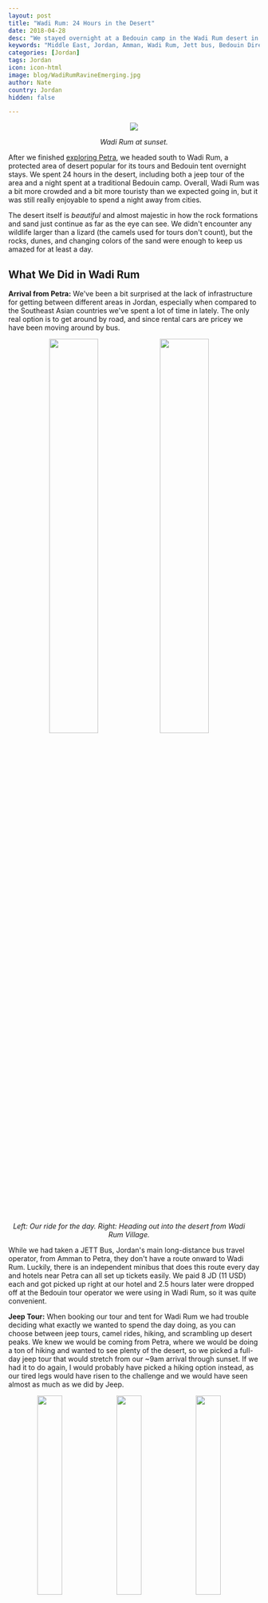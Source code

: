 ```yaml
---
layout: post
title: "Wadi Rum: 24 Hours in the Desert"
date: 2018-04-28
desc: "We stayed overnight at a Bedouin camp in the Wadi Rum desert in southern Jordan and really enjoyed the peace, quiet, and views (despite some surprise rain!)."
keywords: "Middle East, Jordan, Amman, Wadi Rum, Jett bus, Bedouin Directions, bedouin, jeep tour, What to Do, RTW"
categories: [Jordan]
tags: Jordan
icon: icon-html
image: blog/WadiRumRavineEmerging.jpg
author: Nate
country: Jordan
hidden: false

---
```


<div style="text-align: center;"><a href="/static/assets/img/blog/WadiRumSunsetPANO.jpg" target="_blank"><img src="/static/assets/img/blog/WadiRumSunsetPANO.jpg" style="max-width: calc(98% - 20px);"></a><p><i>Wadi Rum at sunset.</i></p></div><p></p> 

After we finished [exploring Petra](/blog/2018/04/petra/), we headed south to Wadi Rum, a protected area of desert popular for its tours and Bedouin tent overnight stays. We spent 24 hours in the desert, including both a jeep tour of the area and a night spent at a traditional Bedouin camp. Overall, Wadi Rum was a bit more crowded and a bit more touristy than we expected going in, but it was still really enjoyable to spend a night away from cities.

The desert itself is _beautiful_ and almost majestic in how the rock formations and sand just continue as far as the eye can see. We didn't encounter any wildlife larger than a lizard (the camels used for tours don't count), but the rocks, dunes, and changing colors of the sand were enough to keep us amazed for at least a day. 

## <i class="fa fa-check-square" aria-hidden="true" style="color:#2495C4;"></i> What We Did in Wadi Rum

**Arrival from Petra:** We've been a bit surprised at the lack of infrastructure for getting between different areas in Jordan, especially when compared to the Southeast Asian countries we've spent a lot of time in lately. The only real option is to get around by road, and since rental cars are pricey we have been moving around by bus. 

<div style="text-align: center; max-width: calc(100% - 20px);"><a href="/static/assets/img/blog/WadiRumJeep.jpg" target="_blank"><img src="/static/assets/img/blog/WadiRumJeep.jpg" width="45%"></a> <a href="/static/assets/img/blog/WadiRumEntering.jpg" target="_blank"><img src="/static/assets/img/blog/WadiRumEntering.jpg" width="45%"></a><p><i>Left: Our ride for the day. Right: Heading out into the desert from Wadi Rum Village.</i></p></div><p></p>

While we had taken a JETT Bus, Jordan's main long-distance bus travel operator, from Amman to Petra, they don't have a route onward to Wadi Rum. Luckily, there is an independent minibus that does this route every day and hotels near Petra can all set up tickets easily. We paid 8 JD (11 USD) each and got picked up right at our hotel and 2.5 hours later were dropped off at the Bedouin tour operator we were using in Wadi Rum, so it was quite convenient.

**Jeep Tour:** When booking our tour and tent for Wadi Rum we had trouble deciding what exactly we wanted to spend the day doing, as you can choose between jeep tours, camel rides, hiking, and scrambling up desert peaks. We knew we would be coming from Petra, where we would be doing a ton of hiking and wanted to see plenty of the desert, so we picked a full-day jeep tour that would stretch from our ~9am arrival through sunset. If we had it to do again, I would probably have picked a hiking option instead, as our tired legs would have risen to the challenge and we would have seen almost as much as we did by Jeep.

<div style="text-align: center; max-width: calc(100% - 20px);"><a href="/static/assets/img/blog/WadiRumDuneward.jpg" target="_blank"><img src="/static/assets/img/blog/WadiRumDuneward.jpg" width="32%"></a> <a href="/static/assets/img/blog/WadiRumArchwayUs.jpg" target="_blank"><img src="/static/assets/img/blog/WadiRumArchwayUs.jpg" width="32%"></a> <a href="/static/assets/img/blog/WadiRumRavineEmerging.jpg" target="_blank"><img src="/static/assets/img/blog/WadiRumRavineEmerging.jpg" width="32%"></a><p><i>Left: Atop a steep dune. Center: Atop the Little Bridge. Right: Emerging from Burrah Canyon.</i></p></div><p></p>

What we didn't understand when booking the tour is that all of the Bedouin families in Wadi Rum hosting tourists are required to only visit the same set of sites, following the established routes. So even though we had a full day, there were only about a dozen stops to make, and we were never alone at any of them as other tourists were also visiting them. We had also expected a bit more "guiding" from our guide, who really turned out to just be a driver. Beyond pointing toward whatever we had come to see at that stop, we got pretty much zero information from him.

Our favorite stop was **Burrah Canyon**, a narrow ravine running about half a mile that we got dropped off at one end of and picked up at the other end. We spent about half an hour inside walking, exploring, and enjoying a rare bit of time spent nearly-alone. We also enjoyed **"Little Bridge"**, a small natural stone archway you can easily scramble up to, and which we hid under for about 20 minutes when a sudden rainstorm rolled in while we were up on top.

<div style="text-align: center; max-width: calc(100% - 20px);"><a href="/static/assets/img/blog/WadiRumArchwayRainUs.jpg" target="_blank"><img src="/static/assets/img/blog/WadiRumArchwayRainUs.jpg" width="32%"></a> <a href="/static/assets/img/blog/WadiRumRainstormDrips.jpg" target="_blank"><img src="/static/assets/img/blog/WadiRumRainstormDrips.jpg" width="32%"></a> <a href="/static/assets/img/blog/WadiRumBackwardJeep.jpg" target="_blank"><img src="/static/assets/img/blog/WadiRumBackwardJeep.jpg" width="32%"></a><p><i>Left: Us hiding beneath the Little Bridge. Center: Rain dripping down the cliff face. Right: Later in the day, looking back across the hot, dry sand.</i></p></div><p></p>

That rainstorm was apparently quite an unusual event for the area at this point in the year. Our guide told is it hadn't rained that hard in over two months, and rarely does at all. While we were a bit disappointed that the visibility wasn't as good as it was for our time in Petra, and a bit cold from getting soaked and then having to hang out in the wind, the guides were all nearly giddy with excitement over the rain having come. At every stop all the guides would gather together, drink tea, and talk about how good it was that the rain had come. Luckily for us once we got into the afternoon the rain departed and we had a nice, dry evening.

While our guide/driver didn't give us much information, and often was more interested in spending longer at a stop so he could have another tea and cigarette with the other guides than in showing us more of the desert, we can't say that any of the other guides we saw seemed to be behaving any differently. It also meant that we ended up drinking _a lot_ of tea. The tea is served in very small glasses but we'd drink 2 or 3 at many of the stops while we were waiting and the tea is _sweet_. According to Amy, it easily rivals the sweet tea she grew up drinking in the Carolinas. 

<div style="text-align: center; max-width: calc(100% - 20px);"><a href="/static/assets/img/blog/WadiRumArchwayAnts.jpg" target="_blank"><img src="/static/assets/img/blog/WadiRumArchwayAnts.jpg" width="45%"></a> <a href="/static/assets/img/blog/WadiRumDuneHoldingHands.jpg" target="_blank"><img src="/static/assets/img/blog/WadiRumDuneHoldingHands.jpg" width="45%"></a><p><i>Some stops were overrun with tourists while others we had nearly to ourselves.</i></p></div><p></p>

**Overnight at a Bedouin Camp:** We arrived to the **Bedouin Directions** camp site just after sunset, with light rapidly fading from the sky. Unlike many of the larger camps closer to Wadi Rum Village, this one is almost completely hidden from all sides by surrounding cliffs and is a pretty small operation. We were joined by another pair of young travelers and two German families, though each group had their own tent.

After enjoying some (very sweet) tea and warming up by the fire we all bundled back up and went outside to watch our hosts uncover our dinner, which had been cooking for hours in a `zarb` set-up underground. Getting to eat something prepared with a zarb was high on my list for our time in Jordan, and the method of sealing the food together with hot coals underground for hours does give it a really unique taste. I was a bit sad that we were having chicken instead of the more traditional lamb, but it was delicious nonetheless. 

<div style="text-align: center; max-width: calc(100% - 20px);"><a href="/static/assets/img/blog/WadiRumCamp.jpg" target="_blank"><img src="/static/assets/img/blog/WadiRumCamp.jpg" width="24.5%"></a> <a href="/static/assets/img/blog/WadiRumArrivingCamp.jpg" target="_blank"><img src="/static/assets/img/blog/WadiRumArrivingCamp.jpg" width="43.5%"></a> <a href="/static/assets/img/blog/WadiRumZarb.jpg" target="_blank"><img src="/static/assets/img/blog/WadiRumZarb.jpg" width="24.5%"></a><p><i>Left: Our Camp from one of the surrounding rock cliffs. Center: Arriving to Camp. Right: Our dinner cooking underground in their zarb set-up.</i></p></div><p></p>

Over dinner and more tea we spent a long time chatting with the other young pair of travelers (who had grown up in DC) and one of the Germans about our age. It was great to get to have some real conversations that went beyond "where are you from?" and "how long will you be here?", though it also made me realize how out of practice I am at having real conversations with anyone but Amy. 

Our tent was mercifully dry inside despite the daytime rains, and the utter silence and complete darkness once the Camp's electricity was shut off for the night were really wonderful. After a week of traffic noises and bright lights overnight in both Amman and Petra, we slept great for the first time in Jordan.

We woke up to a 5am alarm, bundled up, and followed our flashlight up a series of rocks on the west side of Camp, getting in place for a good view of sunrise over the desert. Unfortunately the thick clouds that rolled in overnight never parted and we didn't get much of a show. We still had time for a nice walk around the nearby sand before heading back to Camp for breakfast and then our 30-minute drive back to Wadi Rum Village.

<div style="text-align: center; max-width: calc(100% - 20px);"><a href="/static/assets/img/blog/WadiRumArchwayNate.jpg" target="_blank"><img src="/static/assets/img/blog/WadiRumArchwayNate.jpg" width="45%"></a> <a href="/static/assets/img/blog/WadiRumDanglingAmy.jpg" target="_blank"><img src="/static/assets/img/blog/WadiRumDanglingAmy.jpg" width="45%"></a><p><i>Goofing around while waiting for the sun to break through.</i></p></div><p></p>

**Back to Amman:** There are three options for getting from Wadi Rum back to Amman if you don't have your own car:
1. Hire a taxi for 100 JD (~141 USD)
1. Take a bus back to Petra for 8 JD (~11 USD) and then a JETT bus back to Amman for 11 JD (~15 USD)
1. Take a taxi an hour south to Aqaba for 20 JD (~28 USD) and then a JETT bus back to Amman for 8 JD (~12 USD)

While it wasn't the cheapest option, we picked option 3 since we'd have a much shorter layover than in option 2 and end up getting back to Amman around 3pm instead of around 8pm. It ended up working out perfectly, and we had no problems buying tickets last-minute on a mostly-empty JETT bus to our preferred stop within Amman. 

On arrival in Amman we had our first truly bad experience with a taxi here, as the driver claimed to have turned on the meter (he didn't), then tried to get us to agree to a 5 JD (7 USD) flat price (we said no), then started the meter but manually added 2 JD to it thinking we wouldn't notice (we did, and told him to pull over so we could get out and find an honest taxi), before finally giving in and getting just 1.5 JD (2 USD) for the trip. Can't imagine why Uber is getting more and more popular here!

## <i class="fa fa-check-square" aria-hidden="true" style="color:#2495C4;"></i> How We Did with Our Budget in Wadi Rum

We booked through [Bedouin Directions](https://wadirumjeeptours.com/) after reading a lot of reviews of the various tour/camp operators in the Wadi Rum area. I _think_ we picked well, but honestly everyone seems to offer a very similar experience. The biggest plus for us was definitely the location of their camp site, feeling much more tucked-away and private than a lot of the larger ones, some of which seemed to be right on top of each other. The tour program was formulaic and at the standardized price for all tour operators in Wadi Rum.

We paid 80 JD (~113 USD) for the full-day jeep tour including lunch and 50 JD (~70 USD) for the overnight at their camp site, including a dinner prepared in a zarb. While definitely one of the more expensive 24 hours of our trip, we're still glad we did it and spent little enough during our days in Amman that we'll still end up hitting our overall budget for Jordan.

## <i class="fa fa-check-square" aria-hidden="true" style="color:#2495C4;"></i> If We Go Back

What we didn't understand before arriving to Wadi Rum is that while the desert is a Protected Area (think National Park), you don't actually _have_ to use a tour operator to move around within it. While it seems pretty rare, and may require some small bribes, we did see one group in self-driven rented jeeps who were driving themselves around the desert going at their own pace to wherever they pleased. If we go back, I'm definitely going to try to figure out how to do that and just book the overnight itself with a tour operator.

<div style="text-align: center; max-width: calc(100% - 20px);"><a href="/static/assets/img/blog/WadiRumTouristMap.jpg" target="_blank"><img src="/static/assets/img/blog/WadiRumTouristMap.jpg" width="45%"></a><p><i>Wish we had tried to do it ourselves!</i></p></div><p></p>
